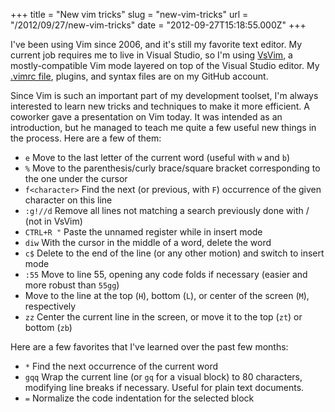 +++
title = "New vim tricks"
slug = "new-vim-tricks"
url = "/2012/09/27/new-vim-tricks"
date = "2012-09-27T15:18:55.000Z"
+++

I've been using Vim since 2006, and it's still my favorite text editor. My current job requires me to live in Visual Studio, so I'm using <a href="http://visualstudiogallery.msdn.microsoft.com/59ca71b3-a4a3-46ca-8fe1-0e90e3f79329">VsVim</a>, a mostly-compatible Vim mode layered on top of the Visual Studio editor. My <a href="https://github.com/snay2/configs">.vimrc file</a>, plugins, and syntax files are on my GitHub account.

Since Vim is such an important part of my development toolset, I'm always interested to learn new tricks and techniques to make it more efficient. A coworker gave a presentation on Vim today. It was intended as an introduction, but he managed to teach me quite a few useful new things in the process. Here are a few of them:

<ul>
<li><code>e</code> Move to the last letter of the current word (useful with <code>w</code> and <code>b</code>)</li>
<li><code>%</code> Move to the parenthesis/curly brace/square bracket corresponding to the one under the cursor</li>
<li><code>f&lt;character&gt;</code> Find the next (or previous, with <code>F</code>) occurrence of the given character on this line</li>
<li><code>:g!//d</code> Remove all lines not matching a search previously done with / (not in VsVim)</li>
<li><code>CTRL+R "</code> Paste the unnamed register while in insert mode</li>
<li><code>diw</code> With the cursor in the middle of a word, delete the word</li>
<li><code>c$</code> Delete to the end of the line (or any other motion) and switch to insert mode</li>
<li><code>:55</code> Move to line 55, opening any code folds if necessary (easier and more robust than <code>55gg</code>)</li>
<li>Move to the line at the top (<code>H</code>), bottom (<code>L</code>), or center of the screen (<code>M</code>), respectively</li>
<li><code>zz</code> Center the current line in the screen, or move it to the top (<code>zt</code>) or bottom (<code>zb</code>)</li>
</ul>

Here are a few favorites that I've learned over the past few months:
<ul>
<li><code>*</code> Find the next occurrence of the current word</li>
<li><code>gqq</code> Wrap the current line (or <code>gq</code> for a visual block) to 80 characters, modifying line breaks if necessary. Useful for plain text documents.</li>
<li><code>=</code> Normalize the code indentation for the selected block</li>
</ul>